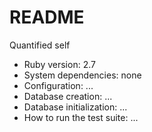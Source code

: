 # README

Quantified self

* Ruby version: 2.7
* System dependencies: none
* Configuration: ...
* Database creation: ...
* Database initialization: ...
* How to run the test suite: ...
